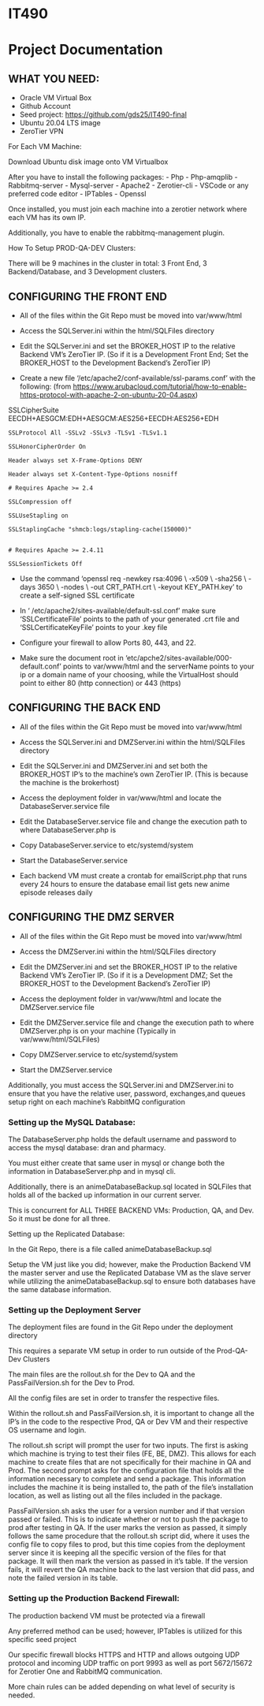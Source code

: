 # IT490
# Project Documentation

## WHAT YOU NEED:
- Oracle VM Virtual Box
- Github Account
- Seed project:  https://github.com/gds25/IT490-final
- Ubuntu 20.04 LTS image
- ZeroTier VPN

For Each VM Machine:

Download Ubuntu disk image onto VM Virtualbox

After you have to install the following packages:
	- Php
	- Php-amqplib
	- Rabbitmq-server
	- Mysql-server
	- Apache2
	- Zerotier-cli
	- VSCode or any preferred code editor
	- IPTables
	- Openssl

Once installed, you must join each machine into a zerotier network where each VM has its own IP.

Additionally, you have to enable the rabbitmq-management plugin.

How To Setup PROD-QA-DEV Clusters:

There will be 9 machines in the cluster in total: 3 Front End, 3 Backend/Database, and 3 Development clusters.

## CONFIGURING THE FRONT END

- All of the files within the Git Repo must be moved into var/www/html

- Access the SQLServer.ini within the html/SQLFiles directory

- Edit the SQLServer.ini and set the BROKER_HOST IP to the relative Backend VM’s ZeroTier IP. (So if it is a Development Front End; Set the BROKER_HOST to the Development Backend’s ZeroTier IP)

- Create a new file ‘/etc/apache2/conf-available/ssl-params.conf’ with the following:
(from https://www.arubacloud.com/tutorial/how-to-enable-https-protocol-with-apache-2-on-ubuntu-20-04.aspx)

SSLCipherSuite EECDH+AESGCM:EDH+AESGCM:AES256+EECDH:AES256+EDH
    
    SSLProtocol All -SSLv2 -SSLv3 -TLSv1 -TLSv1.1
    
    SSLHonorCipherOrder On
    
    Header always set X-Frame-Options DENY
    
    Header always set X-Content-Type-Options nosniff
    
    # Requires Apache >= 2.4
    
    SSLCompression off
    
    SSLUseStapling on
    
    SSLStaplingCache "shmcb:logs/stapling-cache(150000)"
    
    
    # Requires Apache >= 2.4.11
    
    SSLSessionTickets Off

- Use the command ‘openssl req -newkey rsa:4096 \  -x509 \  -sha256 \ -days 3650 \ -nodes \ -out CRT_PATH.crt \ -keyout KEY_PATH.key’ to create a self-signed SSL certificate

- In ‘ /etc/apache2/sites-available/default-ssl.conf’ make sure ‘SSLCertificateFile’ points to the path of your generated .crt file and ‘SSLCertificateKeyFile’ points to your .key file

- Configure your firewall to allow Ports 80, 443, and 22.

- Make sure the document root in  ‘etc/apche2/sites-available/000-default.conf’ points to var/www/html and the serverName points to your ip or a domain name of your choosing, while the VirtualHost should point to either 80 (http connection) or 443 (https)

## CONFIGURING THE BACK END

- All of the files within the Git Repo must be moved into var/www/html

- Access the SQLServer.ini and DMZServer.ini within the html/SQLFiles directory

- Edit the SQLServer.ini and DMZServer.ini and set both the BROKER_HOST IP’s to the machine’s own ZeroTier IP. (This is because the machine is the brokerhost)

- Access the deployment folder in var/www/html and locate the DatabaseServer.service file

- Edit the DatabaseServer.service file and change the execution path to where DatabaseServer.php is

- Copy DatabaseServer.service to etc/systemd/system

- Start the DatabaseServer.service

- Each backend VM must create a crontab for emailScript.php that runs every 24 hours to ensure the database email list gets new anime episode releases daily

## CONFIGURING THE DMZ SERVER

- All of the files within the Git Repo must be moved into var/www/html

- Access the DMZServer.ini within the html/SQLFiles directory

- Edit the DMZServer.ini and set the BROKER_HOST IP to the relative Backend VM’s ZeroTier IP. (So if it is a Development DMZ; Set the BROKER_HOST to the Development Backend’s ZeroTier IP)

- Access the deployment folder in var/www/html and locate the DMZServer.service file

- Edit the DMZServer.service file and change the execution path to where DMZServer.php is on your machine (Typically in var/www/html/SQLFiles)

- Copy DMZServer.service to etc/systemd/system

- Start the DMZServer.service

Additionally, you must access the SQLServer.ini and DMZServer.ini to ensure that you have the relative user, password, exchanges,and queues setup right on each machine’s RabbitMQ configuration

### Setting up the MySQL Database:

The DatabaseServer.php holds the default username and password to access the mysql database: dran and pharmacy.

You must either create that same user in mysql or change both the information in DatabaseServer.php and in mysql cli.

Additionally, there is an animeDatabaseBackup.sql located in SQLFiles that holds all of the backed up information in our current server.

This is concurrent for ALL THREE BACKEND VMs: Production, QA, and Dev. So it must be done for all three.

Setting up the Replicated Database:

In the Git Repo, there is a file called animeDatabaseBackup.sql

Setup the VM just like you did; however, make the Production Backend VM the master server and use the Replicated Database VM as the slave server while utilizing the animeDatabaseBackup.sql to ensure both databases have the same database information.

### Setting up the Deployment Server

The deployment files are found in the Git Repo under the deployment directory

This requires a separate VM setup in order to run outside of the Prod-QA-Dev Clusters

The main files are the rollout.sh for the Dev to QA and the PassFailVersion.sh for the Dev to Prod.

All the config files are set in order to transfer the respective files.

Within the rollout.sh and PassFailVersion.sh, it is important to change all the IP’s in the code to the respective Prod, QA or Dev VM and their respective OS username and login.

The rollout.sh script will prompt the user for two inputs.  The first is asking which machine is trying to test their files (FE, BE, DMZ).  This allows for each machine to create files that are not specifically for their machine in QA and Prod.  The second prompt asks for the configuration file that holds all the information necessary to complete and send a package.  This information includes the machine it is being installed to, the path of the file’s installation location, as well as listing out all the files included in the package.  

PassFailVersion.sh asks the user for a version number and if that version passed or failed. This is to indicate whether or not to push the package to prod after testing in QA.  If the user marks the version as passed, it simply follows the same procedure that the rollout.sh script did, where it uses the config file to copy files to prod, but this time copies from the deployment server since it is keeping all the specific version of the files for that package.  It will then mark the version as passed in it’s table.  If the version fails, it will revert the QA machine back to the last version that did pass, and note the failed version in its table.  

### Setting up the Production Backend Firewall:

The production backend VM must be protected via a firewall

Any preferred method can be used; however, IPTables is utilized for this specific seed project

Our specific firewall blocks HTTPS and HTTP and allows outgoing UDP protocol and incoming UDP traffic on port 9993 as well as port 5672/15672 for Zerotier One and RabbitMQ communication.

More chain rules can be added depending on what level of security is needed.
